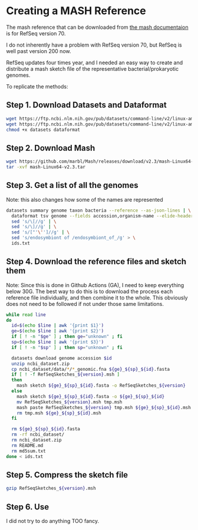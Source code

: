 # Creating a MASH Reference

The mash reference that can be downloaded from [the mash documentaion](https://mash.readthedocs.io/en/latest/data.html) is for RefSeq version 70.

I do not inherently have a problem with RefSeq version 70, but RefSeq is well past version 200 now. 

RefSeq updates four times year, and I needed an easy way to create and distribute a mash sketch file of the representative bacterial/prokaryotic genomes.

To replicate the methods:
## Step 1. Download Datasets and Dataformat
```bash
wget https://ftp.ncbi.nlm.nih.gov/pub/datasets/command-line/v2/linux-amd64/datasets
wget https://ftp.ncbi.nlm.nih.gov/pub/datasets/command-line/v2/linux-amd64/dataformat
chmod +x datasets dataformat
```

## Step 2. Download Mash
```bash
wget https://github.com/marbl/Mash/releases/download/v2.3/mash-Linux64-v2.3.tar
tar -xvf mash-Linux64-v2.3.tar
```

## Step 3. Get a list of all the genomes

Note: this also changes how some of the names are represented

```bash
datasets summary genome taxon bacteria --reference --as-json-lines | \
  dataformat tsv genome --fields accession,organism-name --elide-header | \
  sed 's/\[//g' | \
  sed 's/\]//g' | \
  sed 's/["'\'']//g' | \
  sed 's/endosymbiont of /endosymbiont_of_/g' > \
  ids.txt
```

## Step 4. Download the reference files and sketch them

Note: Since this is done in Github Actions (GA), I need to keep everything below 30G. The best way to do this is to download the process each reference file individually, and then combine it to the whole. This obviously does not need to be followed if not under those same limitations.

```bash
while read line
do
  id=$(echo $line | awk '{print $1}')
  ge=$(echo $line | awk '{print $2}')
  if [ ! -n "$ge" ] ; then ge="unknown" ; fi
  sp=$(echo $line | awk '{print $3}')
  if [ ! -n "$sp" ] ; then sp="unknown" ; fi

  datasets download genome accession $id
  unzip ncbi_dataset.zip
  cp ncbi_dataset/data/*/*_genomic.fna ${ge}_${sp}_${id}.fasta
  if [ ! -f RefSeqSketches_${version}.msh ]
  then
    mash sketch ${ge}_${sp}_${id}.fasta -o RefSeqSketches_${version}
  else          
    mash sketch ${ge}_${sp}_${id}.fasta -o ${ge}_${sp}_${id}
    mv RefSeqSketches_${version}.msh tmp.msh
    mash paste RefSeqSketches_${version} tmp.msh ${ge}_${sp}_${id}.msh
    rm tmp.msh ${ge}_${sp}_${id}.msh
  fi

  rm ${ge}_${sp}_${id}.fasta
  rm -rf ncbi_dataset/
  rm ncbi_dataset.zip
  rm README.md
  rm md5sum.txt
done < ids.txt
```

## Step 5. Compress the sketch file
```bash
gzip RefSeqSketches_${version}.msh
```

## Step 6. Use

I did not try to do anything TOO fancy.
      
          

